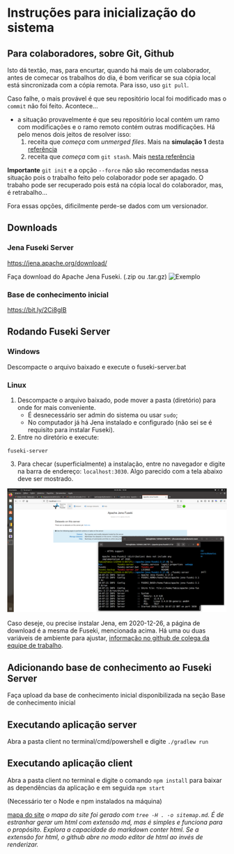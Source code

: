 # Instruções para inicialização do sistema

## Para colaboradores, sobre Git, Github

Isto dá textão, mas, para encurtar, quando há mais de um colaborador, antes de comecar os trabalhos do dia, é bom verificar se sua cópia local está sincronizada com a cópia remota. Para isso, uso `git pull`. 

Caso falhe, o mais provável é que seu repositório local foi modificado mas o `commit` não foi feito. Acontece... 

- a situação provavelmente é que seu repositório local contém um ramo com modificações e o ramo remoto contém outras modificações. Há pelo menos dois jeitos de resolver isso:
    1. receita que *começa* com *unmerged files*. Mais na **simulação 1** desta [referência](https://github.com/camilabezerril/ImageCV/tree/master/Documentos/sobreGit#etapas-iniciais)
    2. receita que *começa* com `git stash`. Mais [nesta referência](https://github.com/camilabezerril/ImageCV/blob/master/Documentos/sobreGit/ramos.md#criar-novo-ramo)

**Importante** `git init` e a opção `--force` não são recomendadas nessa situação pois o trabalho feito pelo colaborador pode ser apagado. O trabaho pode ser recuperado pois está na cópia local do colaborador, mas, é retrabalho...

Fora essas opções, dificilmente perde-se dados com um versionador.

## Downloads

### Jena Fuseki Server

https://jena.apache.org/download/

Faça download do Apache Jena Fuseki. (.zip ou .tar.gz)
![Exemplo](https://bit.ly/3hzhn7Q)

### Base de conhecimento inicial


https://bit.ly/2Ci8gIB

## Rodando Fuseki Server

### Windows

Descompacte o arquivo baixado e execute o fuseki-server.bat

### Linux

1. Descompacte o arquivo baixado, pode mover a pasta (diretório) para onde for mais conveniente. 
    - É desnecessário ser admin do sistema ou usar `sudo`;
    - No computador já há Jena instalado e configurado (não sei se é requisito para instalar Fuseki). 
2. Entre no diretório e execute:
``` 
fuseki-server
```
3. Para checar (superficialmente) a instalação, entre no navegador e digite na barra de endereço: `localhost:3030`. Algo parecido com a tela abaixo deve ser mostrado.

![alt text](Captura%20de%20tela%20de%202020-12-26%2010-08-32.png)

Caso deseje, ou precise instalar Jena, em 2020-12-26, a página de download é a mesma de Fuseki, mencionada acima. Há uma ou duas variáveis de ambiente para ajustar, [informação no github de colega da equipe de trabalho](https://github.com/FNakano/Gestao/blob/main/ExecucaoTutoriaisJena.md#1-instalar-jena).


## Adicionando base de conhecimento ao Fuseki Server

Faça upload da base de conhecimento inicial disponibilizada na seção Base de conhecimento inicial

## Executando aplicação server

Abra a pasta client no terminal/cmd/powershell e digite ```./gradlew run```

## Executando aplicação client

Abra a pasta client no terminal e digite o comando ```npm install``` para baixar as dependências da aplicação e em seguida ```npm start``` 

(Necessário ter o Node e npm instalados na máquina)

[mapa do site](sitemap.md) *o mapa do site foi gerado com `tree -H . -o sitemap.md`. É de estranhar gerar um html com extensão md, mas é simples e funciona para o propósito. Explora a capacidade do markdown conter html. Se a extensão for html, o github abre no modo editor de html ao invés de renderizar.*


